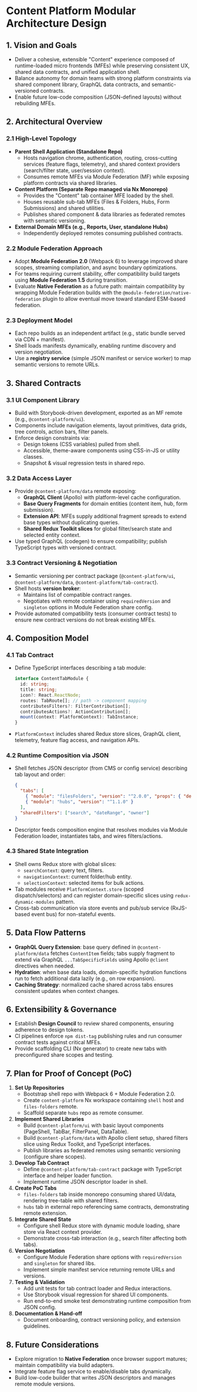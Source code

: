 # Content Platform Modular Architecture Design

## 1. Vision and Goals
- Deliver a cohesive, extensible "Content" experience composed of runtime-loaded micro frontends (MFEs) while preserving consistent UX, shared data contracts, and unified application shell.
- Balance autonomy for domain teams with strong platform constraints via shared component library, GraphQL data contracts, and semantic-versioned contracts.
- Enable future low-code composition (JSON-defined layouts) without rebuilding MFEs.

## 2. Architectural Overview

### 2.1 High-Level Topology
- **Parent Shell Application (Standalone Repo)**
  - Hosts navigation chrome, authentication, routing, cross-cutting services (feature flags, telemetry), and shared context providers (search/filter state, user/session context).
  - Consumes remote MFEs via Module Federation (MF) while exposing platform contracts via shared libraries.
- **Content Platform (Separate Repo managed via Nx Monorepo)**
  - Provides the "Content" tab container MFE loaded by the shell.
  - Houses reusable sub-tab MFEs (Files & Folders, Hubs, Form Submissions) and shared utilities.
  - Publishes shared component & data libraries as federated remotes with semantic versioning.
- **External Domain MFEs (e.g., Reports, User, standalone Hubs)**
  - Independently deployed remotes consuming published contracts.

### 2.2 Module Federation Approach
- Adopt **Module Federation 2.0** (Webpack 6) to leverage improved share scopes, streaming compilation, and async boundary optimizations.
- For teams requiring current stability, offer compatibility build targets using **Module Federation 1.5** during transition.
- Evaluate **Native Federation** as a future path: maintain compatibility by wrapping Module Federation builds with the `@module-federation/native-federation` plugin to allow eventual move toward standard ESM-based federation.

### 2.3 Deployment Model
- Each repo builds as an independent artifact (e.g., static bundle served via CDN + manifest).
- Shell loads manifests dynamically, enabling runtime discovery and version negotiation.
- Use a **registry service** (simple JSON manifest or service worker) to map semantic versions to remote URLs.

## 3. Shared Contracts

### 3.1 UI Component Library
- Build with Storybook-driven development, exported as an MF remote (e.g., `@content-platform/ui`).
- Components include navigation elements, layout primitives, data grids, tree controls, action bars, filter panels.
- Enforce design constraints via:
  - Design tokens (CSS variables) pulled from shell.
  - Accessible, theme-aware components using CSS-in-JS or utility classes.
  - Snapshot & visual regression tests in shared repo.

### 3.2 Data Access Layer
- Provide `@content-platform/data` remote exposing:
  - **GraphQL Client** (Apollo) with platform-level cache configuration.
  - **Base Query Fragments** for domain entities (content item, hub, form submission).
  - **Extension API**: MFEs supply additional fragment spreads to extend base types without duplicating queries.
  - **Shared Redux Toolkit slices** for global filter/search state and selected entity context.
- Use typed GraphQL (codegen) to ensure compatibility; publish TypeScript types with versioned contract.

### 3.3 Contract Versioning & Negotiation
- Semantic versioning per contract package (`@content-platform/ui`, `@content-platform/data`, `@content-platform/tab-contract`).
- Shell hosts **version broker**:
  - Maintains list of compatible contract ranges.
  - Negotiates with remote container using `requiredVersion` and `singleton` options in Module Federation share config.
- Provide automated compatibility tests (consumer contract tests) to ensure new contract versions do not break existing MFEs.

## 4. Composition Model

### 4.1 Tab Contract
- Define TypeScript interfaces describing a tab module:
  ```ts
  interface ContentTabModule {
    id: string;
    title: string;
    icon?: React.ReactNode;
    routes: TabRoute[]; // path -> component mapping
    contributesFilters?: FilterContribution[];
    contributesActions?: ActionContribution[];
    mount(context: PlatformContext): TabInstance;
  }
  ```
- `PlatformContext` includes shared Redux store slices, GraphQL client, telemetry, feature flag access, and navigation APIs.

### 4.2 Runtime Composition via JSON
- Shell fetches JSON descriptor (from CMS or config service) describing tab layout and order:
  ```json
  {
    "tabs": [
      { "module": "filesFolders", "version": "^2.0.0", "props": { "defaultView": "tree" } },
      { "module": "hubs", "version": "^1.1.0" }
    ],
    "sharedFilters": ["search", "dateRange", "owner"]
  }
  ```
- Descriptor feeds composition engine that resolves modules via Module Federation loader, instantiates tabs, and wires filters/actions.

### 4.3 Shared State Integration
- Shell owns Redux store with global slices:
  - `searchContext`: query text, filters.
  - `navigationContext`: current folder/hub entity.
  - `selectionContext`: selected items for bulk actions.
- Tab modules receive `PlatformContext.store` (scoped dispatch/selectors) and can register domain-specific slices using `redux-dynamic-modules` pattern.
- Cross-tab communication via store events and pub/sub service (RxJS-based event bus) for non-stateful events.

## 5. Data Flow Patterns
- **GraphQL Query Extension**: base query defined in `@content-platform/data` fetches `ContentItem` fields; tabs supply fragment to extend via GraphQL `...TabSpecificFields` using Apollo `@client` directives when needed.
- **Hydration**: when base data loads, domain-specific hydration functions run to fetch additional data lazily (e.g., on row expansion).
- **Caching Strategy**: normalized cache shared across tabs ensures consistent updates when context changes.

## 6. Extensibility & Governance
- Establish **Design Council** to review shared components, ensuring adherence to design tokens.
- CI pipelines enforce `npm dist-tag` publishing rules and run consumer contract tests against critical MFEs.
- Provide scaffolding CLI (Nx generator) to create new tabs with preconfigured share scopes and testing.

## 7. Plan for Proof of Concept (PoC)

1. **Set Up Repositories**
   - Bootstrap shell repo with Webpack 6 + Module Federation 2.0.
   - Create `content-platform` Nx workspace containing `shell` host and `files-folders` remote.
   - Scaffold separate `hubs` repo as remote consumer.
2. **Implement Shared Libraries**
   - Build `@content-platform/ui` with basic layout components (PageShell, TabBar, FilterPanel, DataTable).
   - Build `@content-platform/data` with Apollo client setup, shared filters slice using Redux Toolkit, and TypeScript interfaces.
   - Publish libraries as federated remotes using semantic versioning (configure share scopes).
3. **Develop Tab Contract**
   - Define `@content-platform/tab-contract` package with TypeScript interface and helper loader function.
   - Implement runtime JSON descriptor loader in shell.
4. **Create PoC Tabs**
   - `files-folders` tab inside monorepo consuming shared UI/data, rendering tree-table with shared filters.
   - `hubs` tab in external repo referencing same contracts, demonstrating remote extension.
5. **Integrate Shared State**
   - Configure shell Redux store with dynamic module loading, share store via React context provider.
   - Demonstrate cross-tab interaction (e.g., search filter affecting both tabs).
6. **Version Negotiation**
   - Configure Module Federation share options with `requiredVersion` and `singleton` for shared libs.
   - Implement simple manifest service returning remote URLs and versions.
7. **Testing & Validation**
   - Add unit tests for tab contract loader and Redux interactions.
   - Use Storybook visual regression for shared UI components.
   - Run end-to-end smoke test demonstrating runtime composition from JSON config.
8. **Documentation & Hand-off**
   - Document onboarding, contract versioning policy, and extension guidelines.

## 8. Future Considerations
- Explore migration to **Native Federation** once browser support matures; maintain compatibility via build adapters.
- Integrate feature flag service to enable/disable tabs dynamically.
- Build low-code builder that writes JSON descriptors and manages remote module versions.

